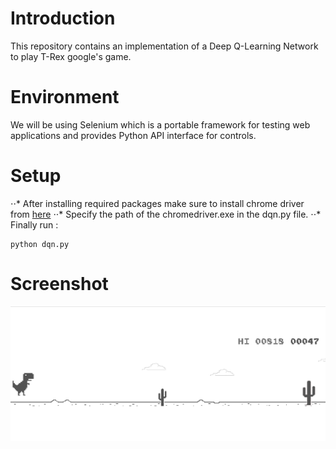 # Introduction
This repository contains an implementation of a Deep Q-Learning Network to play T-Rex google's game. 

# Environment
We will be using Selenium which is a portable framework for testing web applications and provides Python API interface for controls.

# Setup 
⋅⋅* After installing required packages make sure to install chrome driver from  [here](https://chromedriver.chromium.org/downloads)
⋅⋅* Specify the path of the chromedriver.exe in the dqn.py file. 
⋅⋅* Finally run  : 

```
python dqn.py 

```

# Screenshot 


![dino game](Screenshot.PNG)

